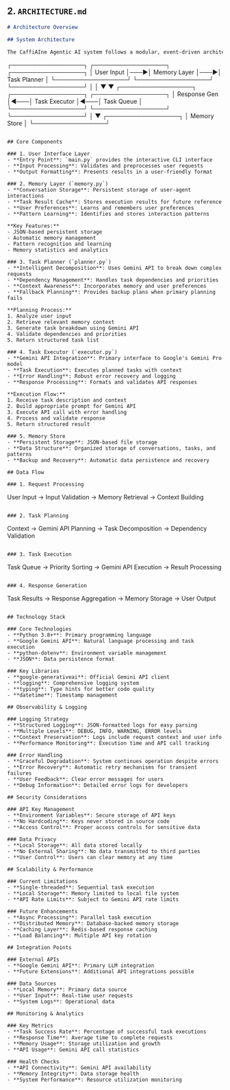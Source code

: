 ## 2. `ARCHITECTURE.md`

```markdown
# Architecture Overview

## System Architecture

The CaffiAIne Agentic AI system follows a modular, event-driven architecture that implements the ReAct (Reasoning and Acting) pattern with memory persistence.

```
┌─────────────────┐    ┌─────────────────┐    ┌─────────────────┐
│   User Input    │───▶│  Memory Layer   │───▶│  Task Planner   │
└─────────────────┘    └─────────────────┘    └─────────────────┘
                                │                        │
                                ▼                        ▼
┌─────────────────┐    ┌─────────────────┐    ┌─────────────────┐
│  Response Gen   │◀───│  Task Executor  │◀───│  Task Queue     │
└─────────────────┘    └─────────────────┘    └─────────────────┘
                                │
                                ▼
                       ┌─────────────────┐
                       │  Memory Store   │
                       └─────────────────┘
```

## Core Components

### 1. User Interface Layer
- **Entry Point**: `main.py` provides the interactive CLI interface
- **Input Processing**: Validates and preprocesses user requests
- **Output Formatting**: Presents results in a user-friendly format

### 2. Memory Layer (`memory.py`)
- **Conversation Storage**: Persistent storage of user-agent interactions
- **Task Result Cache**: Stores execution results for future reference
- **User Preferences**: Learns and remembers user preferences
- **Pattern Learning**: Identifies and stores interaction patterns

**Key Features:**
- JSON-based persistent storage
- Automatic memory management
- Pattern recognition and learning
- Memory statistics and analytics

### 3. Task Planner (`planner.py`)
- **Intelligent Decomposition**: Uses Gemini API to break down complex requests
- **Dependency Management**: Handles task dependencies and priorities
- **Context Awareness**: Incorporates memory and user preferences
- **Fallback Planning**: Provides backup plans when primary planning fails

**Planning Process:**
1. Analyze user input
2. Retrieve relevant memory context
3. Generate task breakdown using Gemini API
4. Validate dependencies and priorities
5. Return structured task list

### 4. Task Executor (`executor.py`)
- **Gemini API Integration**: Primary interface to Google's Gemini Pro model
- **Task Execution**: Executes planned tasks with context
- **Error Handling**: Robust error recovery and logging
- **Response Processing**: Formats and validates API responses

**Execution Flow:**
1. Receive task description and context
2. Build appropriate prompt for Gemini API
3. Execute API call with error handling
4. Process and validate response
5. Return structured result

### 5. Memory Store
- **Persistent Storage**: JSON-based file storage
- **Data Structure**: Organized storage of conversations, tasks, and patterns
- **Backup and Recovery**: Automatic data persistence and recovery

## Data Flow

### 1. Request Processing
```
User Input → Input Validation → Memory Retrieval → Context Building
```

### 2. Task Planning
```
Context → Gemini API Planning → Task Decomposition → Dependency Validation
```

### 3. Task Execution
```
Task Queue → Priority Sorting → Gemini API Execution → Result Processing
```

### 4. Response Generation
```
Task Results → Response Aggregation → Memory Storage → User Output
```

## Technology Stack

### Core Technologies
- **Python 3.8+**: Primary programming language
- **Google Gemini API**: Natural language processing and task execution
- **python-dotenv**: Environment variable management
- **JSON**: Data persistence format

### Key Libraries
- **google-generativeai**: Official Gemini API client
- **logging**: Comprehensive logging system
- **typing**: Type hints for better code quality
- **datetime**: Timestamp management

## Observability & Logging

### Logging Strategy
- **Structured Logging**: JSON-formatted logs for easy parsing
- **Multiple Levels**: DEBUG, INFO, WARNING, ERROR levels
- **Context Preservation**: Logs include request context and user info
- **Performance Monitoring**: Execution time and API call tracking

### Error Handling
- **Graceful Degradation**: System continues operation despite errors
- **Error Recovery**: Automatic retry mechanisms for transient failures
- **User Feedback**: Clear error messages for users
- **Debug Information**: Detailed error logs for developers

## Security Considerations

### API Key Management
- **Environment Variables**: Secure storage of API keys
- **No Hardcoding**: Keys never stored in source code
- **Access Control**: Proper access controls for sensitive data

### Data Privacy
- **Local Storage**: All data stored locally
- **No External Sharing**: No data transmitted to third parties
- **User Control**: Users can clear memory at any time

## Scalability & Performance

### Current Limitations
- **Single-threaded**: Sequential task execution
- **Local Storage**: Memory limited to local file system
- **API Rate Limits**: Subject to Gemini API rate limits

### Future Enhancements
- **Async Processing**: Parallel task execution
- **Distributed Memory**: Database-backed memory storage
- **Caching Layer**: Redis-based response caching
- **Load Balancing**: Multiple API key rotation

## Integration Points

### External APIs
- **Google Gemini API**: Primary LLM integration
- **Future Extensions**: Additional API integrations possible

### Data Sources
- **Local Memory**: Primary data source
- **User Input**: Real-time user requests
- **System Logs**: Operational data

## Monitoring & Analytics

### Key Metrics
- **Task Success Rate**: Percentage of successful task executions
- **Response Time**: Average time to complete requests
- **Memory Usage**: Storage utilization and growth
- **API Usage**: Gemini API call statistics

### Health Checks
- **API Connectivity**: Gemini API availability
- **Memory Integrity**: Data storage health
- **System Performance**: Resource utilization monitoring


